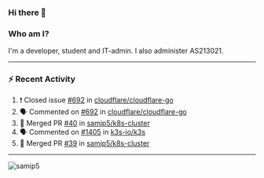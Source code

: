 ### Hi there 👋

### Who am I?
I'm a developer, student and IT-admin. I also administer AS213021.

---
### :zap: Recent Activity
<!--START_SECTION:activity-->
1. ❗️ Closed issue [#692](https://github.com/cloudflare/cloudflare-go/issues/692) in [cloudflare/cloudflare-go](https://github.com/cloudflare/cloudflare-go)
2. 🗣 Commented on [#692](https://github.com/cloudflare/cloudflare-go/issues/692) in [cloudflare/cloudflare-go](https://github.com/cloudflare/cloudflare-go)
3. 🎉 Merged PR [#40](https://github.com/samip5/k8s-cluster/pull/40) in [samip5/k8s-cluster](https://github.com/samip5/k8s-cluster)
4. 🗣 Commented on [#1405](https://github.com/k3s-io/k3s/issues/1405) in [k3s-io/k3s](https://github.com/k3s-io/k3s)
5. 🎉 Merged PR [#39](https://github.com/samip5/k8s-cluster/pull/39) in [samip5/k8s-cluster](https://github.com/samip5/k8s-cluster)
<!--END_SECTION:activity-->
---

<img align="center" src="https://github-readme-stats.vercel.app/api?username=samip5&show_icons=true" alt="samip5" />
